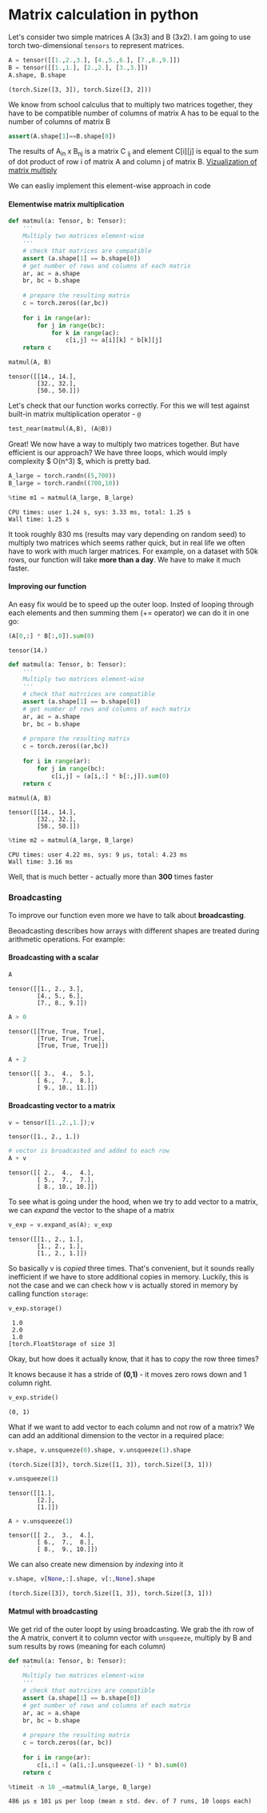 # Matrix calculation in python



Let's consider two simple matrices A (3x3) and B (3x2). I am going to use torch two-dimensional `tensors` to represent matrices.

```python
A = tensor([[1.,2.,3.], [4.,5.,6.], [7.,8.,9.]])
B = tensor([[1.,1.], [2.,2.], [3.,3.]])
A.shape, B.shape
```




    (torch.Size([3, 3]), torch.Size([3, 2]))



We know from school calculus that to multiply two matrices together, they have to be compatible number of columns of matrix A has to be equal to the number of columns of matrix B

```python
assert(A.shape[1]==B.shape[0])
```

The results of A<sub>in</sub> x B<sub>nj</sub> is a matrix C <sub>ij</sub> and element C[i][j] is equal to the sum of dot product of row i of matrix A and column j of matrix B. [Vizualization of matrix multiply](http://matrixmultiplication.xyz/)

We can easliy implement this element-wise approach in code

#### Elementwise matrix multiplication

```python
def matmul(a: Tensor, b: Tensor):
    '''
    Multiply two matrices element-wise
    '''
    # check that matrices are compatible
    assert (a.shape[1] == b.shape[0])
    # get number of rows and columns of each matrix
    ar, ac = a.shape
    br, bc = b.shape
    
    # prepare the resulting matrix
    c = torch.zeros((ar,bc))
    
    for i in range(ar):
        for j in range(bc):
            for k in range(ac):
                c[i,j] += a[i][k] * b[k][j]
    return c
```

```python
matmul(A, B)
```




    tensor([[14., 14.],
            [32., 32.],
            [50., 50.]])



Let's check that our function works correctly. For this we will test against built-in matrix multiplication operator - `@`

```python
test_near(matmul(A,B), (A@B))
```

Great! We now have a way to multiply two matrices together. But have efficient is our approach? We have three loops, which would imply complexity $ O(n^3) $, which is pretty bad.

```python
A_large = torch.randn((5,700))
B_large = torch.randn((700,10))
```

```python
%time m1 = matmul(A_large, B_large)
```

    CPU times: user 1.24 s, sys: 3.33 ms, total: 1.25 s
    Wall time: 1.25 s


It took roughly 830 ms (results may vary depending on random seed) to multiply two matrices which seems rather quick, but in real life we often have to work with much larger matrices. For example, on a dataset with 50k rows, our function will take __more than a day__. We have to make it much faster.

#### Improving our function

An easy fix would be to speed up the outer loop. Insted of looping through each elements and then summing them (+= operator) we can do it in one go:

```python
(A[0,:] * B[:,0]).sum(0)
```




    tensor(14.)



```python
def matmul(a: Tensor, b: Tensor):
    '''
    Multiply two matrices element-wise
    '''
    # check that matrcices are compatible
    assert (a.shape[1] == b.shape[0])
    # get number of rows and columns of each matrix
    ar, ac = a.shape
    br, bc = b.shape
    
    # prepare the resulting matrix
    c = torch.zeros((ar,bc))
    
    for i in range(ar):
        for j in range(bc):
            c[i,j] = (a[i,:] * b[:,j]).sum(0)
    return c
```

```python
matmul(A, B)
```




    tensor([[14., 14.],
            [32., 32.],
            [50., 50.]])



```python
%time m2 = matmul(A_large, B_large)
```

    CPU times: user 4.22 ms, sys: 9 µs, total: 4.23 ms
    Wall time: 3.16 ms


Well, that is much better - actually more than __300__ times faster

### Broadcasting

To improve our function even more we have to talk about __broadcasting__. 

Beoadcasting describes how arrays with different shapes are treated during arithmetic operations. For example:

#### Broadcasting with a scalar

```python
A
```




    tensor([[1., 2., 3.],
            [4., 5., 6.],
            [7., 8., 9.]])



```python
A > 0
```




    tensor([[True, True, True],
            [True, True, True],
            [True, True, True]])



```python
A + 2
```




    tensor([[ 3.,  4.,  5.],
            [ 6.,  7.,  8.],
            [ 9., 10., 11.]])



#### Broadcasting vector to a matrix

```python
v = tensor([1.,2.,1.]);v
```




    tensor([1., 2., 1.])



```python
# vector is broadcasted and added to each row
A + v
```




    tensor([[ 2.,  4.,  4.],
            [ 5.,  7.,  7.],
            [ 8., 10., 10.]])



To see what is going under the hood, when we try to add vector to a matrix, we can _expand_ the vector to the shape of a matrix

```python
v_exp = v.expand_as(A); v_exp
```




    tensor([[1., 2., 1.],
            [1., 2., 1.],
            [1., 2., 1.]])



So basically v is _copied_ three times. That's convenient, but it sounds really inefficient if we have to store additional copies in memory. Luckily, this is not the case and we can check how v is actually stored in memory by calling function `storage`:

```python
v_exp.storage()
```




     1.0
     2.0
     1.0
    [torch.FloatStorage of size 3]



Okay, but how does it actually know, that it has to _copy_ the row three times?

It knows because it has a stride of __(0,1)__ - it moves zero rows down and 1 column right.

```python
v_exp.stride()
```




    (0, 1)



What if we want to add vector to each column and not row of a matrix? We can add an additional dimension to the vector in a required place:

```python
v.shape, v.unsqueeze(0).shape, v.unsqueeze(1).shape
```




    (torch.Size([3]), torch.Size([1, 3]), torch.Size([3, 1]))



```python
v.unsqueeze(1)
```




    tensor([[1.],
            [2.],
            [1.]])



```python
A + v.unsqueeze(1)
```




    tensor([[ 2.,  3.,  4.],
            [ 6.,  7.,  8.],
            [ 8.,  9., 10.]])



We can also create new dimension by _indexing_ into it

```python
v.shape, v[None,:].shape, v[:,None].shape
```




    (torch.Size([3]), torch.Size([1, 3]), torch.Size([3, 1]))



#### Matmul with broadcasting

We get rid of the outer loopt by using broadcasting. We grab the ith row of the A matrix, convert it to column vector with `unsqueeze`, multiply by B and sum results by rows (meaning for each column)

```python
def matmul(a: Tensor, b: Tensor):
    '''
    Multiply two matrices element-wise
    '''
    # check that matrcices are compatible
    assert (a.shape[1] == b.shape[0])
    # get number of rows and columns of each matrix
    ar, ac = a.shape
    br, bc = b.shape
    
    # prepare the resulting matrix
    c = torch.zeros((ar, bc))
    
    for i in range(ar):
        c[i,:] = (a[i,:].unsqueeze(-1) * b).sum(0)
    return c
```

```python
%timeit -n 10 _=matmul(A_large, B_large)
```

    486 µs ± 101 µs per loop (mean ± std. dev. of 7 runs, 10 loops each)

